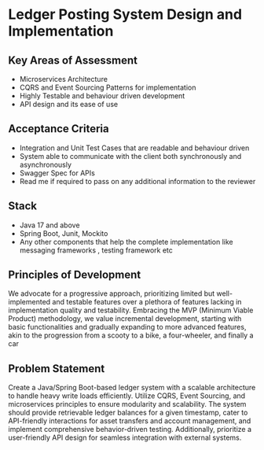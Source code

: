 # Ledger Posting System Design and Implementation

## Key Areas of Assessment
- Microservices Architecture
- CQRS and Event Sourcing Patterns for implementation
- Highly Testable and behaviour driven development
- API design and its ease of use

## Acceptance Criteria
- Integration and Unit Test Cases that are readable and behaviour driven
- System able to communicate with the client both synchronously and asynchronously
- Swagger Spec for APIs
- Read me if required to pass on any additional information to the reviewer

## Stack
- Java 17 and above
- Spring Boot, Junit, Mockito
- Any other components that help the complete implementation like messaging frameworks , testing framework etc

## Principles of Development
We advocate for a progressive approach, prioritizing limited but well-implemented and testable features over a plethora of features lacking in implementation quality and testability. Embracing the MVP (Minimum Viable Product) methodology, we value incremental development, starting with basic functionalities and gradually expanding to more advanced features, akin to the progression from a scooty to a bike, a four-wheeler, and finally a car

## Problem Statement
Create a Java/Spring Boot-based ledger system with a scalable architecture to handle heavy write loads efficiently. Utilize CQRS, Event Sourcing, and microservices principles to ensure modularity and scalability. The system should provide retrievable ledger balances for a given timestamp, cater to API-friendly interactions for asset transfers and account management, and implement comprehensive behavior-driven testing. Additionally, prioritize a user-friendly API design for seamless integration with external systems.
